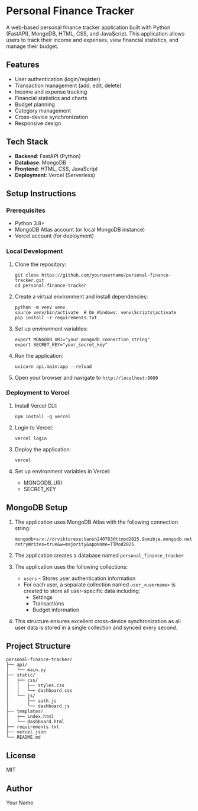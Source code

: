 # Personal Finance Tracker

A web-based personal finance tracker application built with Python (FastAPI), MongoDB, HTML, CSS, and JavaScript. This application allows users to track their income and expenses, view financial statistics, and manage their budget.

## Features

- User authentication (login/register)
- Transaction management (add, edit, delete)
- Income and expense tracking
- Financial statistics and charts
- Budget planning
- Category management
- Cross-device synchronization
- Responsive design

## Tech Stack

- **Backend**: FastAPI (Python)
- **Database**: MongoDB
- **Frontend**: HTML, CSS, JavaScript
- **Deployment**: Vercel (Serverless)

## Setup Instructions

### Prerequisites

- Python 3.8+
- MongoDB Atlas account (or local MongoDB instance)
- Vercel account (for deployment)

### Local Development

1. Clone the repository:
   ```
   git clone https://github.com/yourusername/personal-finance-tracker.git
   cd personal-finance-tracker
   ```

2. Create a virtual environment and install dependencies:
   ```
   python -m venv venv
   source venv/bin/activate  # On Windows: venv\Scripts\activate
   pip install -r requirements.txt
   ```

3. Set up environment variables:
   ```
   export MONGODB_URI="your_mongodb_connection_string"
   export SECRET_KEY="your_secret_key"
   ```

4. Run the application:
   ```
   uvicorn api.main:app --reload
   ```

5. Open your browser and navigate to `http://localhost:8000`

### Deployment to Vercel

1. Install Vercel CLI:
   ```
   npm install -g vercel
   ```

2. Login to Vercel:
   ```
   vercel login
   ```

3. Deploy the application:
   ```
   vercel
   ```

4. Set up environment variables in Vercel:
   - MONGODB_URI
   - SECRET_KEY

## MongoDB Setup

1. The application uses MongoDB Atlas with the following connection string:
   ```
   mongodb+srv://drviktorexe:Vansh240703@ttmod2025.9vmzbje.mongodb.net/?retryWrites=true&w=majority&appName=TTMod2025
   ```

2. The application creates a database named `personal_finance_tracker`

3. The application uses the following collections:
   - `users` - Stores user authentication information
   - For each user, a separate collection named `user_<username>` is created to store all user-specific data including:
     - Settings
     - Transactions
     - Budget information

4. This structure ensures excellent cross-device synchronization as all user data is stored in a single collection and synced every second.

## Project Structure

```
personal-finance-tracker/
├── api/
│   └── main.py
├── static/
│   ├── css/
│   │   ├── styles.css
│   │   └── dashboard.css
│   └── js/
│       ├── auth.js
│       └── dashboard.js
├── templates/
│   ├── index.html
│   └── dashboard.html
├── requirements.txt
├── vercel.json
└── README.md
```

## License

MIT

## Author

Your Name